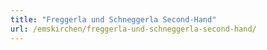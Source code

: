 ```yaml
---
title: "Freggerla und Schneggerla Second-Hand"
url: /emskirchen/freggerla-und-schneggerla-second-hand/
---
```

